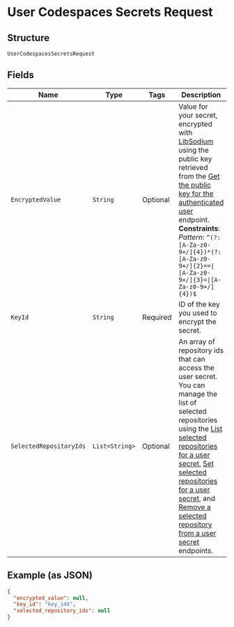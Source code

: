 
# User Codespaces Secrets Request

## Structure

`UserCodespacesSecretsRequest`

## Fields

| Name | Type | Tags | Description | Getter | Setter |
|  --- | --- | --- | --- | --- | --- |
| `EncryptedValue` | `String` | Optional | Value for your secret, encrypted with [LibSodium](https://libsodium.gitbook.io/doc/bindings_for_other_languages) using the public key retrieved from the [Get the public key for the authenticated user](https://docs.github.com/rest/reference/codespaces#get-the-public-key-for-the-authenticated-user) endpoint.<br>**Constraints**: *Pattern*: `^(?:[A-Za-z0-9+/]{4})*(?:[A-Za-z0-9+/]{2}==\|[A-Za-z0-9+/]{3}=\|[A-Za-z0-9+/]{4})$` | String getEncryptedValue() | setEncryptedValue(String encryptedValue) |
| `KeyId` | `String` | Required | ID of the key you used to encrypt the secret. | String getKeyId() | setKeyId(String keyId) |
| `SelectedRepositoryIds` | `List<String>` | Optional | An array of repository ids that can access the user secret. You can manage the list of selected repositories using the [List selected repositories for a user secret](https://docs.github.com/rest/reference/codespaces#list-selected-repositories-for-a-user-secret), [Set selected repositories for a user secret](https://docs.github.com/rest/reference/codespaces#set-selected-repositories-for-a-user-secret), and [Remove a selected repository from a user secret](https://docs.github.com/rest/reference/codespaces#remove-a-selected-repository-from-a-user-secret) endpoints. | List<String> getSelectedRepositoryIds() | setSelectedRepositoryIds(List<String> selectedRepositoryIds) |

## Example (as JSON)

```json
{
  "encrypted_value": null,
  "key_id": "key_id4",
  "selected_repository_ids": null
}
```

